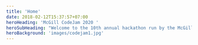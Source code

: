 ```yaml
---
title: 'Home'
date: 2018-02-12T15:37:57+07:00
heroHeading: 'McGill CodeJam 2020 '
heroSubHeading: "Welcome to the 10th annual hackathon run by the McGill Electrical, Computer, and Software Engineering Students' Society (ECSESS)."
heroBackground: 'images/codejam1.jpg'
---
```

